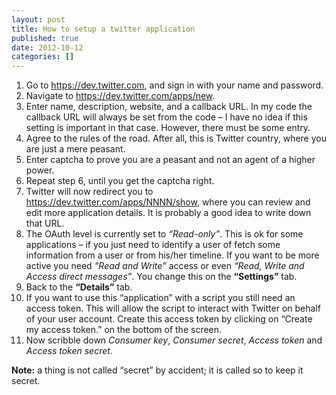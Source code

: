 ```yaml
---
layout: post
title: How to setup a twitter application
published: true
date: 2012-10-12
categories: []
---
```

<ol>
<li>Go to <a href="https://dev.twitter.com">https://dev.twitter.com</a>, and sign in with your name and password.</li>
<li>Navigate to <a href="https://dev.twitter.com/apps/new">https://dev.twitter.com/apps/new</a>.</li>
<li>Enter name, description, website, and a callback URL. In my code the callback URL
will always be set from the code &ndash; I have no idea if this setting is important in that case.
However, there must be some entry.</li>
<li>Agree to the rules of the road. After all, this is Twitter country, where you are just a mere peasant.</li>
<li>Enter captcha to prove you are a peasant and not an agent of a higher power.</li>
<li>Repeat step 6, until you get the captcha right.</li>
<li>Twitter will now redirect you to <a href="https://dev.twitter.com/apps/NNNN/show">https://dev.twitter.com/apps/NNNN/show</a>, where you can review and edit more application details. It is probably a good idea to write down that URL.</li>
<li>The OAuth level is currently set to <em>&ldquo;Read-only&rdquo;</em>. This is ok for some applications &ndash; if you just need to identify a user of fetch some information from a user or from his/her timeline. If you want to be more active you need <em>&ldquo;Read and Write&rdquo;</em> access or even <em>&ldquo;Read, Write and Access direct messages&rdquo;</em>. You change this on the <strong>&ldquo;Settings&rdquo;</strong> tab.</li>
<li>Back to the <strong>&ldquo;Details&rdquo;</strong> tab.</li>
<li>If you want to use this &ldquo;application&rdquo; with a script you still need an access token. This will allow the script to interact with Twitter on behalf of your user account. Create this access token by clicking on &ldquo;Create my access token.&rdquo; on the bottom of the screen.</li>
<li>Now scribble down <em>Consumer key</em>, <em>Consumer secret</em>, <em>Access token</em> and <em>Access token secret</em>.</li>
</ol>


<p><strong>Note:</strong> a thing is not called &ldquo;secret&rdquo; by accident; it is called so to keep it secret.</p>
